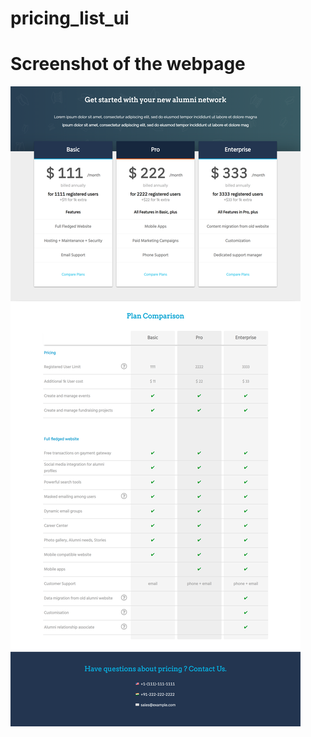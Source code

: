 # pricing_list_ui

# Screenshot of the webpage

![Image description](https://github.com/unmesh-shukla/pricing_list_ui/blob/master/pricing-list-ui-pricing-list-html.png?raw=true)